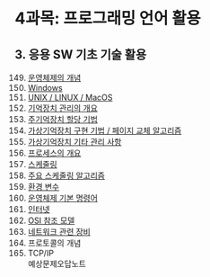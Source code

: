 # 4과목: 프로그래밍 언어 활용

## 3. 응용 SW 기초 기술 활용

149. [운영체제의 개념](./doc/sec149.md)
150. [Windows](./doc/sec150.md)
151. [UNIX / LINUX / MacOS](./doc/sec151.md)
152. [기억장치 관리의 개요](./doc/sec152.md)
153. [주기억장치 할당 기법](./doc/sec153.md)
154. [가상기억장치 구현 기법 / 페이지 교체 알고리즘](./doc/sec154.md)
155. [가상기억장치 기타 관리 사항](./doc/sec155.md)
156. [프로세스의 개요](./doc/sec156.md)
157. [스케줄링](./doc/sec157.md)
158. [주요 스케줄링 알고리즘](./doc/sec158.md)
159. [환경 변수](./doc/sec159.md)
160. [운영체제 기본 명령어](./doc/sec160.md)
161. [인터넷](./doc/sec161.md)
162. [OSI 참조 모델](./doc/sec162.md)
163. [네트워크 관련 장비](./doc/sec163.md)
164. 프로토콜의 개념
165. TCP/IP   
예상문제오답노트
